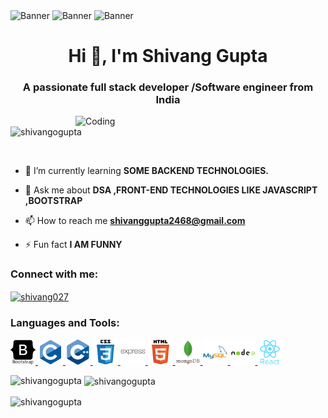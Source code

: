 <div style="display:inline;"> 
   <img src="https://www.wingstechsolutions.com/wp-content/uploads/2022/03/full-stack-development.gif" width="413" padding-left="0px"   alt="Banner">
   <img src="https://i.pinimg.com/originals/2a/53/65/2a53651a35816f499270d8275fd5318f.gif" width="293" padding-left="0px"   alt="Banner">
    <img src="https://i.pinimg.com/originals/ec/c3/88/ecc3882e29654a291f8824494979145b.gif" width="293" padding-left="0px"   alt="Banner">
  </div>
<h1 align="center">Hi 👋, I'm Shivang Gupta</h1>
<h3 align="center">A passionate full stack developer /Software engineer from India</h3>
 <img src="https://cdn.dribbble.com/users/1162077/screenshots/3848914/programmer.gif"  align="right" alt="Coding" width="400">
<p align="left"> <img src="https://komarev.com/ghpvc/?username=shivangogupta&label=Profile%20views&color=0e75b6&style=flat" alt="shivangogupta" /> </p>

<p align="left"> <a href="https://twitter.com/" target="blank"><img src="https://img.shields.io/twitter/follow/?logo=twitter&style=for-the-badge" alt="" /></a> </p>

- 🌱 I’m currently learning **SOME BACKEND TECHNOLOGIES.**

- 💬 Ask me about **DSA ,FRONT-END TECHNOLOGIES LIKE JAVASCRIPT ,BOOTSTRAP**

- 📫 How to reach me **shivanggupta2468@gmail.com**

- ⚡ Fun fact **I AM FUNNY**

<h3 align="left">Connect with me:</h3>
<p align="left">
<a href="https://instagram.com/shivang027" target="blank"><img align="center" src="https://raw.githubusercontent.com/rahuldkjain/github-profile-readme-generator/master/src/images/icons/Social/instagram.svg" alt="shivang027" height="30" width="40" /></a>
</p>

<h3 align="left">Languages and Tools:</h3>
<p align="left"> <a href="https://getbootstrap.com" target="_blank" rel="noreferrer"> <img src="https://raw.githubusercontent.com/devicons/devicon/master/icons/bootstrap/bootstrap-plain-wordmark.svg" alt="bootstrap" width="40" height="40"/> </a> <a href="https://www.cprogramming.com/" target="_blank" rel="noreferrer"> <img src="https://raw.githubusercontent.com/devicons/devicon/master/icons/c/c-original.svg" alt="c" width="40" height="40"/> </a> <a href="https://www.w3schools.com/cpp/" target="_blank" rel="noreferrer"> <img src="https://raw.githubusercontent.com/devicons/devicon/master/icons/cplusplus/cplusplus-original.svg" alt="cplusplus" width="40" height="40"/> </a> <a href="https://www.w3schools.com/css/" target="_blank" rel="noreferrer"> <img src="https://raw.githubusercontent.com/devicons/devicon/master/icons/css3/css3-original-wordmark.svg" alt="css3" width="40" height="40"/> </a> <a href="https://expressjs.com" target="_blank" rel="noreferrer"> <img src="https://raw.githubusercontent.com/devicons/devicon/master/icons/express/express-original-wordmark.svg" alt="express" width="40" height="40"/> </a> <a href="https://www.w3.org/html/" target="_blank" rel="noreferrer"> <img src="https://raw.githubusercontent.com/devicons/devicon/master/icons/html5/html5-original-wordmark.svg" alt="html5" width="40" height="40"/> </a> <a href="https://www.mongodb.com/" target="_blank" rel="noreferrer"> <img src="https://raw.githubusercontent.com/devicons/devicon/master/icons/mongodb/mongodb-original-wordmark.svg" alt="mongodb" width="40" height="40"/> </a> <a href="https://www.mysql.com/" target="_blank" rel="noreferrer"> <img src="https://raw.githubusercontent.com/devicons/devicon/master/icons/mysql/mysql-original-wordmark.svg" alt="mysql" width="40" height="40"/> </a> <a href="https://nodejs.org" target="_blank" rel="noreferrer"> <img src="https://raw.githubusercontent.com/devicons/devicon/master/icons/nodejs/nodejs-original-wordmark.svg" alt="nodejs" width="40" height="40"/> </a> <a href="https://reactjs.org/" target="_blank" rel="noreferrer"> <img src="https://raw.githubusercontent.com/devicons/devicon/master/icons/react/react-original-wordmark.svg" alt="react" width="40" height="40"/> </a> </p>

<p><img align="left" src="https://github-readme-stats.vercel.app/api/top-langs?username=shivangogupta&show_icons=true&locale=en&layout=compact" alt="shivangogupta" /></p>

<p>&nbsp;<img align="center" src="https://github-readme-stats.vercel.app/api?username=shivangogupta&show_icons=true&locale=en" alt="shivangogupta" /></p>

<p><img align="center" src="https://github-readme-streak-stats.herokuapp.com/?user=shivangogupta&" alt="shivangogupta" /></p>
